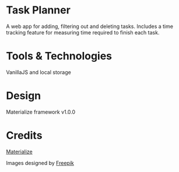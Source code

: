 # Task Planner
A web app for adding, filtering out and deleting tasks. Includes a time tracking feature for measuring time required to finish each task.

# Tools & Technologies
VanillaJS and local storage

# Design
Materialize framework v1.0.0

# Credits
[Materialize](https://materializecss.com/)

Images designed by [Freepik](https://www.freepik.com/)
